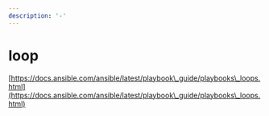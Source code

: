 ```yaml
---
description: '-'
---
```


# loop

[https://docs.ansible.com/ansible/latest/playbook\_guide/playbooks\_loops.html](https://docs.ansible.com/ansible/latest/playbook\_guide/playbooks\_loops.html)

